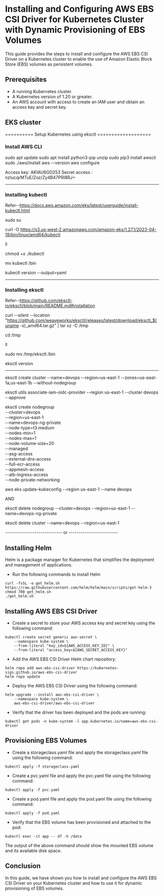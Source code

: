 # Installing and Configuring AWS EBS CSI Driver for Kubernetes Cluster with Dynamic Provisioning of EBS Volumes
This guide provides the steps to install and configure the AWS EBS CSI Driver on a Kubernetes cluster to enable the use of Amazon Elastic Block Store (EBS) volumes as persistent volumes.

## Prerequisites
- A running Kubernetes cluster.
- A Kubernetes version of 1.20 or greater.
- An AWS account with access to create an IAM user and obtain an access key and secret key.

## EKS cluster

========== Setup Kubernetes using eksctl ===================
### Install AWS CLI

  sudo apt update
  sudo apt install python3-pip unzip
  sudo pip3 install awscli
  sudo ./aws/install
  aws --version
  aws configure

Access key: AKIAU6GD253
Secret access : nzlucqrMTuE/Zoz/Zy4B47PRI8RJ+

------------------------- 

### Installing kubectl

Refer--https://docs.aws.amazon.com/eks/latest/userguide/install-kubectl.html

sudo su

curl -O https://s3.us-west-2.amazonaws.com/amazon-eks/1.27.1/2023-04-19/bin/linux/amd64/kubectl

ll

chmod +x ./kubectl

mv kubectl /bin

kubectl version --output=yaml

-------------------------------------------

### Installing  eksctl
 
Refer--https://github.com/eksctl-io/eksctl/blob/main/README.md#installation

curl --silent --location "https://github.com/weaveworks/eksctl/releases/latest/download/eksctl_$(uname -s)_amd64.tar.gz" | tar xz -C /tmp

cd /tmp

ll

sudo mv /tmp/eksctl /bin

eksctl version

-------------------------------------------

eksctl create cluster --name=devops --region=us-east-1 --zones=us-east-1a,us-east-1b --without-nodegroup

eksctl utils associate-iam-oidc-provider --region us-east-1 --cluster devops --approve

eksctl create nodegroup \
  --cluster=devops \
  --region=us-east-1 \
  --name=devops-ng-private \
  --node-type=t3.medium \
  --nodes-min=1 \
  --nodes-max=1 \
  --node-volume-size=20 \
  --managed \
  --asg-access \
  --external-dns-access \
  --full-ecr-access \
  --appmesh-access \
  --alb-ingress-access \
  --node-private-networking
  
aws eks update-kubeconfig --region us-east-1 --name devops

AND

eksctl delete nodegroup --cluster=devops --region=us-east-1 --name=devops-ng-private

eksctl delete cluster --name=devops --region=us-east-1


----------------------------- or -------------------------

## Installing Helm
Helm is a package manager for Kubernetes that simplifies the deployment and management of applications.

- Run the following commands to install Helm
```
curl -fsSL -o get_helm.sh https://raw.githubusercontent.com/helm/helm/main/scripts/get-helm-3
chmod 700 get_helm.sh
./get_helm.sh
```

## Installing AWS EBS CSI Driver
- Create a secret to store your AWS access key and secret key using the following command:
```
kubectl create secret generic aws-secret \
    --namespace kube-system \
    --from-literal "key_id=${AWS_ACCESS_KEY_ID}" \
    --from-literal "access_key=${AWS_SECRET_ACCESS_KEY}"
```

- Add the AWS EBS CSI Driver Helm chart repository:
```
helm repo add aws-ebs-csi-driver https://kubernetes-sigs.github.io/aws-ebs-csi-driver
helm repo update
```

- Deploy the AWS EBS CSI Driver using the following command:
```
helm upgrade --install aws-ebs-csi-driver \
    --namespace kube-system \
    aws-ebs-csi-driver/aws-ebs-csi-driver
```

- Verify that the driver has been deployed and the pods are running:
```
kubectl get pods -n kube-system -l app.kubernetes.io/name=aws-ebs-csi-driver
```

## Provisioning EBS Volumes
- Create a storageclass.yaml file and apply the storageclass.yaml file using the following command:
```
kubectl apply -f storageclass.yaml
```

- Create a pvc.yaml file and apply the pvc.yaml file using the following command:
```
kubectl apply -f pvc.yaml
```

- Create a pod.yaml file and apply the pod.yaml file using the following command:
```
kubectl apply -f pod.yaml
```

- Verify that the EBS volume has been provisioned and attached to the pod:
```
kubectl exec -it app -- df -h /data
```
The output of the above command should show the mounted EBS volume and its available disk space.

## Conclusion
In this guide, we have shown you how to install and configure the AWS EBS CSI Driver on your Kubernetes cluster and how to use it for dynamic provisioning of EBS volumes.

